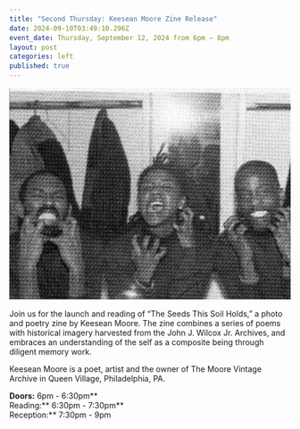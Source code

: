 ```yaml
---
title: "Second Thursday: Keesean Moore Zine Release"
date: 2024-09-10T03:49:10.296Z
event_date: Thursday, September 12, 2024 from 6pm – 8pm
layout: post
categories: left
published: true
---
```

![](/assets/img/screen-shot-2024-09-09-at-11.53.47-pm.png)

Join us for the launch and reading of “The Seeds This Soil Holds,” a photo and poetry zine by Keesean Moore. The zine combines a series of poems with historical imagery harvested from the John J. Wilcox Jr. Archives, and embraces an understanding of the self as a composite being through diligent memory work.

Keesean Moore is a poet, artist and the owner of The Moore Vintage Archive in Queen Village, Philadelphia, PA.

**Doors:** 6pm - 6:30pm**\
Reading:** 6:30pm - 7:30pm**\
Reception:** 7:30pm - 9pm
